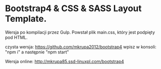# Bootstrap4 & CSS & SASS Layout Template.

Wersja po kompilacji przez Gulp. Powstał plik main.css, który jest podpięty pod HTML.

czysta wersja: https://github.com/mkrupa2012/bootstrap4
wpisz w konsoli: "npm i" a następnie "npm start"

Wersja online: http://mkrupa85.ssd-linuxpl.com/bootstrap4 
